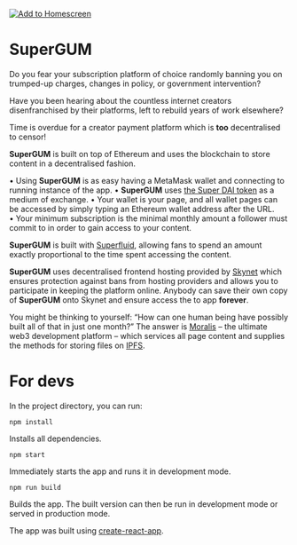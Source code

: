 [![Add to Homescreen](https://img.shields.io/badge/Skynet-Add%20To%20Homescreen-00c65e?logo=skynet&labelColor=0d0d0d)](https://homescreen.hns.siasky.net/#/skylink/[skylink])

# SuperGUM

Do you fear your subscription platform of choice randomly banning you on trumped-up charges, changes in policy, or government intervention?

Have you been hearing about the countless internet creators disenfranchised by their platforms, left to rebuild years of work elsewhere?

Time is overdue for a creator payment platform which is __too__ decentralised to censor! 

**SuperGUM** is built on top of Ethereum and uses the blockchain to store content in a decentralised fashion.

• Using **SuperGUM** is as easy having a MetaMask wallet and connecting to running instance of the app.
• **SuperGUM** uses [the Super DAI token](https://app.superfluid.finance/dashboard) as a medium of exchange.
• Your wallet is your page, and all wallet pages can be accessed by simply typing an Ethereum wallet address after the URL. 
• Your minimum subscription is the minimal monthly amount a follower must commit to in order to gain access to your content. 

**SuperGUM** is built with [Superfluid](https://www.superfluid.finance/home), allowing fans to spend an amount exactly proportional to the time spent accessing the content.

**SuperGUM** uses decentralised frontend hosting provided by [Skynet](https://siasky.net/) which ensures protection against bans from hosting providers and allows you to participate in keeping the platform online. Anybody can save their own copy of **SuperGUM** onto Skynet and ensure access the to app __forever__.

You might be thinking to yourself: “How can one human being have possibly built all of that in just one month?” The answer is [Moralis](https://moralis.io/) – the ultimate web3 development platform – which services all page content and supplies the methods for storing files on [IPFS](https://en.wikipedia.org/wiki/InterPlanetary_File_System).

# For devs

In the project directory, you can run:

`npm install`

Installs all dependencies.

`npm start`

Immediately starts the app and runs it in development mode.

`npm run build`

Builds the app. The built version can then be run in development mode or served in production mode.

The app was built using [create-react-app](https://create-react-app.dev/docs/getting-started/).
